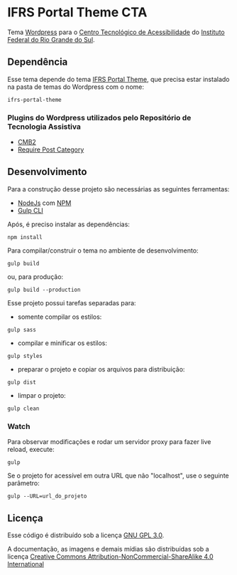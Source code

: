 # IFRS Portal Theme CTA
Tema [Wordpress](https://wordpress.org) para o [Centro Tecnológico de Acessibilidade](https://cta.ifrs.edu.br) do [Instituto Federal do Rio Grande do Sul](https://ifrs.edu.br).

## Dependência

Esse tema depende do tema [IFRS Portal Theme](https://github.com/IFRS/portal-theme), que precisa estar instalado na pasta de temas do Wordpress com o nome:

`ifrs-portal-theme`

### Plugins do Wordpress utilizados pelo Repositório de Tecnologia Assistiva

-	[CMB2](https://github.com/CMB2/CMB2)
-	[Require Post Category](https://www.warpconduit.net/wordpress-plugins/require-post-category/)

## Desenvolvimento

Para a construção desse projeto são necessárias as seguintes ferramentas:
-   [NodeJs](https://nodejs.org) com [NPM](https://www.npmjs.com)
-   [Gulp CLI](https://gulpjs.com)

Após, é preciso instalar as dependências:

`npm install`

Para compilar/construir o tema no ambiente de desenvolvimento:

`gulp build`

ou, para produção:

`gulp build --production`

Esse projeto possui tarefas separadas para:

- somente compilar os estilos:

`gulp sass`

- compilar e minificar os estilos:

`gulp styles`

- preparar o projeto e copiar os arquivos para distribuição:

`gulp dist`

- limpar o projeto:

`gulp clean`

### Watch

Para observar modificações e rodar um servidor proxy para fazer live reload, execute:

`gulp`

Se o projeto for acessível em outra URL que não "localhost", use o seguinte parâmetro:

`gulp --URL=url_do_projeto`

## Licença

Esse código é distribuído sob a licença [GNU GPL 3.0](https://www.gnu.org/licenses/gpl-3.0.txt).

A documentação, as imagens e demais mídias são distribuídas sob a licença [Creative Commons Attribution-NonCommercial-ShareAlike 4.0 International](https://creativecommons.org/licenses/by-nc-sa/4.0)
